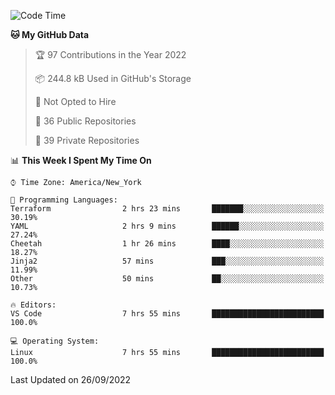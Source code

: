 <!--START_SECTION:waka-->
![Code Time](http://img.shields.io/badge/Code%20Time-101%20hrs%2026%20mins-blue)

**🐱 My GitHub Data** 

> 🏆 97 Contributions in the Year 2022
 > 
> 📦 244.8 kB Used in GitHub's Storage 
 > 
> 🚫 Not Opted to Hire
 > 
> 📜 36 Public Repositories 
 > 
> 🔑 39 Private Repositories  
 > 
📊 **This Week I Spent My Time On** 

```text
⌚︎ Time Zone: America/New_York

💬 Programming Languages: 
Terraform                2 hrs 23 mins       ███████░░░░░░░░░░░░░░░░░░   30.19% 
YAML                     2 hrs 9 mins        ██████░░░░░░░░░░░░░░░░░░░   27.24% 
Cheetah                  1 hr 26 mins        ████░░░░░░░░░░░░░░░░░░░░░   18.27% 
Jinja2                   57 mins             ███░░░░░░░░░░░░░░░░░░░░░░   11.99% 
Other                    50 mins             ██░░░░░░░░░░░░░░░░░░░░░░░   10.73%

🔥 Editors: 
VS Code                  7 hrs 55 mins       █████████████████████████   100.0%

💻 Operating System: 
Linux                    7 hrs 55 mins       █████████████████████████   100.0%

```


 Last Updated on 26/09/2022
<!--END_SECTION:waka-->